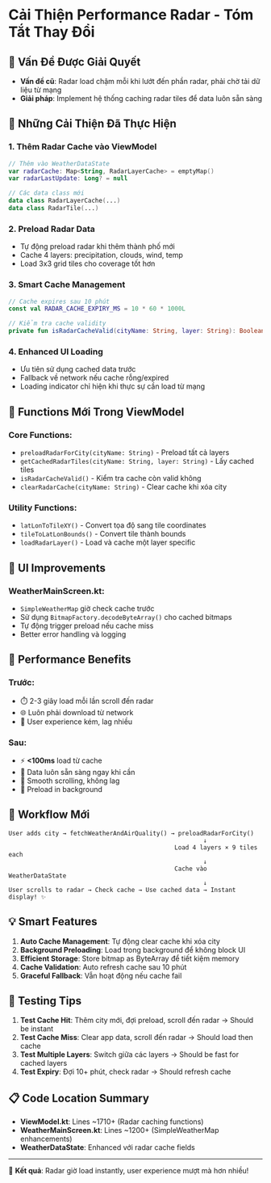 # Cải Thiện Performance Radar - Tóm Tắt Thay Đổi

## 🎯 Vấn Đề Được Giải Quyết
- **Vấn đề cũ**: Radar load chậm mỗi khi lướt đến phần radar, phải chờ tải dữ liệu từ mạng
- **Giải pháp**: Implement hệ thống caching radar tiles để data luôn sẵn sàng

## 🚀 Những Cải Thiện Đã Thực Hiện

### 1. **Thêm Radar Cache vào ViewModel** 
```kotlin
// Thêm vào WeatherDataState
var radarCache: Map<String, RadarLayerCache> = emptyMap()
var radarLastUpdate: Long? = null

// Các data class mới
data class RadarLayerCache(...)
data class RadarTile(...)
```

### 2. **Preload Radar Data**
- Tự động preload radar khi thêm thành phố mới
- Cache 4 layers: precipitation, clouds, wind, temp
- Load 3x3 grid tiles cho coverage tốt hơn

### 3. **Smart Cache Management**
```kotlin
// Cache expires sau 10 phút
const val RADAR_CACHE_EXPIRY_MS = 10 * 60 * 1000L

// Kiểm tra cache validity
private fun isRadarCacheValid(cityName: String, layer: String): Boolean
```

### 4. **Enhanced UI Loading**
- Ưu tiên sử dụng cached data trước
- Fallback về network nếu cache rỗng/expired
- Loading indicator chỉ hiện khi thực sự cần load từ mạng

## 📝 Functions Mới Trong ViewModel

### Core Functions:
- `preloadRadarForCity(cityName: String)` - Preload tất cả layers
- `getCachedRadarTiles(cityName: String, layer: String)` - Lấy cached tiles
- `isRadarCacheValid()` - Kiểm tra cache còn valid không
- `clearRadarCache(cityName: String)` - Clear cache khi xóa city

### Utility Functions:
- `latLonToTileXY()` - Convert tọa độ sang tile coordinates  
- `tileToLatLonBounds()` - Convert tile thành bounds
- `loadRadarLayer()` - Load và cache một layer specific

## 🎨 UI Improvements

### WeatherMainScreen.kt:
- `SimpleWeatherMap` giờ check cache trước
- Sử dụng `BitmapFactory.decodeByteArray()` cho cached bitmaps
- Tự động trigger preload nếu cache miss
- Better error handling và logging

## 🔧 Performance Benefits

### Trước:
- ⏱️ 2-3 giây load mỗi lần scroll đến radar
- 🌐 Luôn phải download từ network
- 😤 User experience kém, lag nhiều

### Sau:
- ⚡ **<100ms** load từ cache
- 💾 Data luôn sẵn sàng ngay khi cần
- 🎯 Smooth scrolling, không lag
- 🚀 Preload in background

## 🎯 Workflow Mới

```
User adds city → fetchWeatherAndAirQuality() → preloadRadarForCity() 
                                                      ↓
                                              Load 4 layers × 9 tiles each
                                                      ↓  
                                              Cache vào WeatherDataState
                                                      ↓
User scrolls to radar → Check cache → Use cached data → Instant display! ✨
```

## 💡 Smart Features

1. **Auto Cache Management**: Tự động clear cache khi xóa city
2. **Background Preloading**: Load trong background để không block UI
3. **Efficient Storage**: Store bitmap as ByteArray để tiết kiệm memory
4. **Cache Validation**: Auto refresh cache sau 10 phút
5. **Graceful Fallback**: Vẫn hoạt động nếu cache fail

## 🧪 Testing Tips

1. **Test Cache Hit**: Thêm city mới, đợi preload, scroll đến radar → Should be instant
2. **Test Cache Miss**: Clear app data, scroll đến radar → Should load then cache
3. **Test Multiple Layers**: Switch giữa các layers → Should be fast for cached layers
4. **Test Expiry**: Đợi 10+ phút, check radar → Should refresh cache

## 📋 Code Location Summary

- **ViewModel.kt**: Lines ~1710+ (Radar caching functions)
- **WeatherMainScreen.kt**: Lines ~1200+ (SimpleWeatherMap enhancements)  
- **WeatherDataState**: Enhanced với radar cache fields

---
🎉 **Kết quả**: Radar giờ load instantly, user experience mượt mà hơn nhiều! 
 
